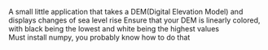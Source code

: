 A small little application that takes a DEM(Digital Elevation Model) and displays changes of sea level rise
Ensure that your DEM is linearly colored, with black being the lowest and white being the highest values  
Must install numpy, you probably know how to do that  





